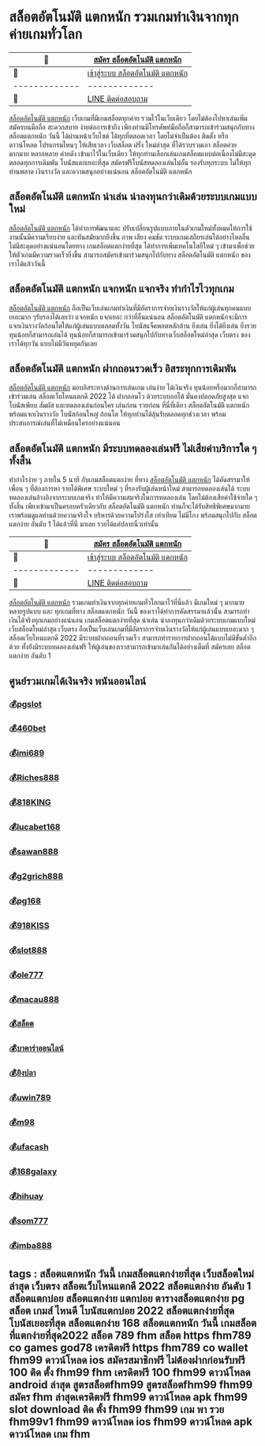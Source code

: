 # สล็อตอัตโนมัติ แตกหนัก รวมเกมทำเงินจากทุกค่ายเกมทั่วโลก
:money_with_wings: | [สมัคร สล็อตอัตโนมัติ แตกหนัก](https://bit.ly/3LRjuTX)
------------- | -------------
:sparkling_heart:  |[เข้าสู่ระบบ สล็อตอัตโนมัติ แตกหนัก](https://bit.ly/3LRjuTX)
------------- | -------------
:calling: | [LINE ติดต่อสอบถาม](https://bit.ly/3fv4cbx)

[สล็อตอัตโนมัติ แตกหนัก](https://bit.ly/3LRjuTX) เว็บเกมที่มีเกมสล็อตทุกค่าย รวมไว้ในเว็บเดียว โดยไม่ต้องไปหาเล่นเพิ่ม สมัครบนมือถือ สะดวกสบาย ง่ายต่อการเข้าถึง เพียงท่านมีโทรศัพท์มือถือก็สามารถเข้าร่วมสนุกกับทาง สล็อตแตกหนัก วันนี้​ ได้ผ่านหน้าเว็บไซต์ ได้ทุกที่ตลอดเวลา โดยไม่จำเป็นต้อง ติดตั้ง หรือ ดาวน์โหลด โปรแกรมไหนๆ ให้เสียเวลา เว็บสล็อต ฝรั่ง ใหม่ล่าสุด ที่ได้รวบรวมเอา สล็อตค่าย มากมาย หลากหลาย ค่ายดัง เข้ามาไว้ในเว็บเดียว ให้ทุกท่านเลือกเล่นเกมสล็อตแบบต่อเนื่องไม่มีสะดุด ตลอดทุกการเดิมพัน โบนัสแตกเยอะที่สุด สมัครฟรีโบนัสทดลองเล่นไม่อั้น รองรับทุกระบบ ไม่ให้ทุกท่านพลาด เงินรางวัล และความสนุกอย่างแน่นอน​ สล็อตอัตโนมัติ แตกหนัก
## สล็อตอัตโนมัติ แตกหนัก น่าเล่น น่าลงทุนกว่าเดิมด้วยระบบเกมแบบใหม่
[สล็อตอัตโนมัติ แตกหนัก](https://bit.ly/3LRjuTX) ได้ทำการพัฒนา​ และ​ ปรับ​เปลี่ยน​รูปแบบ​ภายใน​ตัว​เก​มใหม่ทั้งหมดให้การใช้งานนั้นมีความเรียบง่าย​ และ​ ทันสมัย​มากยิ่งขึ้น​ ภาพ​ เสียง​ คมชัด​ ระบบเกม​เสถียร​เล่​นไ​ด้อย่าง​ไหล​ลื่น​ ไม่มีสะดุดอย่างแน่นอน​ โดยทาง​ เกมสล็อตแตกง่ายที่สุด​ ได้ทำการเพิ่ม​เทคโน​โลยีใหม่​ ๆ​ เข้ามา​ เพื่อช่วยให้ตัวเกมมีความรวดเร็วยิ่งขึ้น​ สามารถสมัครเข้ามาร่วมสนุกไปกับทาง​ สล็อตอัตโนมัติ แตกหนัก​ ของเราได้แล้ววันนี้
## สล็อตอัตโนมัติ แตกหนัก แจกหนัก แจกจริง ทำกำไรไวทุกเกม
[สล็อตอัตโนมัติ แตกหนัก](https://bit.ly/3LRjuTX) ถือเป็นเว็บเล่นเกมทำเงินที่มีอัตราการจ่ายเงินรางวัลให้แก่ผู้เล่นทุกคนแบบเยอะมาก​ ๆ​ รับรองได้เลยว่า​ แจกหนัก​ แจกเยอะ​ กว่าที่อื่นแน่นอน​ สล็อตอัตโนมัติ แตกหนัก​ จะมีการแจกเงินรางวัลก้อนโตให้แก่ผู้เล่นแบบตลอดทั้งวัน​ โบนัสแจ็คพอตหลักล้าน​ ยิ่งเล่น​ ยิ่งได้​ ยิ่งเล่น​ ยิ่งรวย​ ทุนน้อยก็สามารถเล่นได้​ ทุนน้อยก็สามารถเข้ามาร่วมสนุกไปกับทาง​ เว็บสล็อตใหม่ล่าสุด เว็บตรง ของเราได้ทุกวัน​ แบบไม่มีวันหยุดกันเลย
## สล็อตอัตโนมัติ แตกหนัก ฝากถอนรวดเร็ว อิสระทุกการเดิมพัน
[สล็อตอัตโนมัติ แตกหนัก](https://bit.ly/3LRjuTX) มอบอิสระทางด้านการเล่นเกม เล่นง่าย ได้เงินจริง ทุนน้อยหรือมากก็สามารถเข้าร่วมเล่น สล็อตเว็บไหนแตกดี 2022​ ได้​ ฝากถอนไว ด้วยระบบออโต้ มั่นคงปลอดภัยสูงสุด แจกโบนัสเพียบ สัมผัส และทดลองเล่นก่อนใคร เล่นก่อน รวยก่อน ที่นี่ที่เดียว สล็อตอัตโนมัติ แตกหนัก​ พร้อมแจกเงินรางวัล โบนัสก้อนใหญ่ ก้อนโต ให้ทุกท่านได้ลุ้นรับตลอดทุกช่วงเวลา พร้อมประสบการณ์เล่นที่ไม่เหมือนใครอย่างแน่นอน
## สล็อตอัตโนมัติ แตกหนัก มีระบบทดลองเล่นฟรี ไม่เสียค่าบริการใด ๆ ทั้งสิ้น
​ทำกำไรง่าย ๆ ภายใน 5 นาที กับเกมสล็อตแตกง่าย ที่ทาง​ [สล็อตอัตโนมัติ แตกหนัก](https://bit.ly/3LRjuTX) ได้คัดสรรมาให้เพื่อน ๆ ที่ต้องการหา รายได้พิเศษ ระบบใหม่ ๆ ที่รองรับผู้เล่นหน้าใหม่ สามารถทดลองเล่นได้ ระบบทดลองเล่นอ้างอิงจากระบบเกมจริง ทำให้มีความสมจริงในการทดลองเล่น โดยไม่ต้องเสียค่าใช้จ่ายใด ๆ ทั้งสิ้น  เพียงเข้ามาเป็นครอบครัวเดียวกับ​ สล็อตอัตโนมัติ แตกหนัก ท่านก็จะได้รับสิทธิพิเศษมากมาย เราพร้อมดูแลท่านด้วยความจริงใจ บริหารด้วยความโปร่งใส เท่าเทียม ไม่มีโกง พร้อมสนุกไปกับ​ สล็อตแตกง่าย อันดับ 1 ได้แล้วที่นี่ มาเลย รวยได้แค่ปลายนิ้วเท่านั้น

:money_with_wings: | [สมัคร สล็อตอัตโนมัติ แตกหนัก](https://bit.ly/3LRjuTX)
------------- | -------------
:sparkling_heart:  |[เข้าสู่ระบบ สล็อตอัตโนมัติ แตกหนัก](https://bit.ly/3LRjuTX)
------------- | -------------
:calling: | [LINE ติดต่อสอบถาม](https://bit.ly/3fv4cbx)

[สล็อตอัตโนมัติ แตกหนัก](https://bit.ly/3LRjuTX) รวมเกมทำเงินจากทุกค่ายเกมทั่วโลกมาไว้ที่นี่แล้ว มีเกมใหม่ ๆ มากมายหลายรูปแบบ และ ทุกเกมที่ทาง สล็อตแตกหนัก วันนี้​ ของเราได้ทำการคัดสรรมาแล้วนั้น สามารถทำเงินได้จริงทุกเกมอย่างแน่นอน เกมสล็อตแตกง่ายที่สุด น่าเล่น น่าลงทุนกว่าเดิมด้วยระบบเกมแบบใหม่ เว็บสล็อตใหม่ล่าสุด เว็บตรง ถือเป็นเว็บเล่นเกมที่มีอัตราการจ่ายเงินรางวัลให้แก่ผู้เล่นแบบเยอะมาก ๆ สล็อตเว็บไหนแตกดี 2022 มีระบบฝากถอนที่รวดเร็ว สามารถทำรายการฝากถอนได้แบบไม่มีขั้นต่ำอีกด้วย ทั้งยังมีระบบทดลองเล่นฟรี ให้ผู้เล่นของเราสามารถเข้ามาเล่นกันได้อย่างเต็มที่ สมัครเลย สล็อตแตกง่าย อันดับ 1

## ศูนย์รวมเกมได้เงินจริง พนันออนไลน์
### :moneybag:[pgslot](https://bit.ly/3LRjuTX)
### :moneybag:[460bet](https://bit.ly/3LRjuTX)
### :moneybag:[imi689](https://bit.ly/3LRjuTX)
### :moneybag:[Riches888](https://bit.ly/3LRjuTX)
### :moneybag:[818KING](https://bit.ly/3LRjuTX)
### :moneybag:[lucabet168](https://bit.ly/3LRjuTX)
### :moneybag:[sawan888](https://bit.ly/3LRjuTX)
### :moneybag:[g2grich888](https://bit.ly/3LRjuTX)
### :moneybag:[pg168](https://bit.ly/3LRjuTX)
### :moneybag:[918KISS](https://bit.ly/3LRjuTX)
### :moneybag:[slot888](https://bit.ly/3LRjuTX)
### :moneybag:[ole777](https://bit.ly/3LRjuTX)
### :moneybag:[macau888](https://bit.ly/3LRjuTX)
### :moneybag:[สล็อต](https://bit.ly/3LRjuTX)
### :moneybag:[บาคาร่าออนไลน์](https://bit.ly/3LRjuTX)
### :moneybag:[ยิงปลา](https://bit.ly/3LRjuTX)
### :moneybag:[uwin789](https://bit.ly/3LRjuTX)
### :moneybag:[m98](https://bit.ly/3LRjuTX)
### :moneybag:[ufacash](https://bit.ly/3LRjuTX)
### :moneybag:[168galaxy](https://bit.ly/3LRjuTX)
### :moneybag:[hihuay](https://bit.ly/3LRjuTX)
### :moneybag:[som777](https://bit.ly/3LRjuTX)
### :moneybag:[imba888](https://bit.ly/3LRjuTX)

## tags : สล็อตแตกหนัก วันนี้ เกมสล็อตแตกง่ายที่สุด เว็บสล็อตใหม่ล่าสุด เว็บตรง สล็อตเว็บไหนแตกดี 2022 สล็อตแตกง่าย อันดับ 1 สล็อตแตกบ่อย สล็อตแตกง่าย แตกบ่อย ตารางสล็อตแตกง่าย pg สล็อต เกมส์ ไหนดี โบนัสแตกบ่อย 2022 สล็อตแตกง่ายที่สุด โบนัสเยอะที่สุด สล็อตแตกง่าย 168 สล็อตแตกหนัก วันนี้ เกมสล็อตที่แตกง่ายที่สุด2022 สล็อต 789 fhm สล็อต https fhm789 co games god78 เครดิตฟรี https fhm789 co wallet fhm99 ดาวน์โหลด ios สมัครสมาชิกฟรี ไม่ต้องฝากก่อนรับฟรี 100 ติด ตั้ง fhm99 fhm เครดิตฟรี 100 fhm99 ดาวน์โหลด android ล่าสุด สูตรสล็อตfhm99 สูตรสล็อตfhm99 fhm99 สมัคร fhm ล่าสุดเครดิตฟรี fhm99 ดาวน์โหลด apk fhm99 slot download ติด ตั้ง fhm99 fhm99 เกม พา รวย fhm99v1 fhm99 ดาวน์โหลด ios fhm99 ดาวน์โหลด apk ดาวน์โหลด เกม fhm

